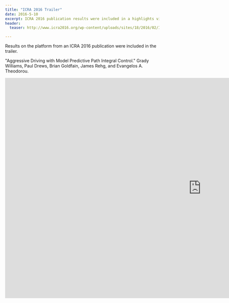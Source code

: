 ```yaml
---
title: "ICRA 2016 Trailer"
date: 2016-5-10
excerpt: ICRA 2016 publication results were included in a highlights video.
header:
  teaser: http://www.icra2016.org/wp-content/uploads/sites/18/2016/02/ICRA_STHLM_2016_RGB.png

---
```


Results on the platform from an ICRA 2016 publication were included in the trailer.

"Aggressive Driving with Model Predictive Path Integral Control." Grady Williams, Paul Drews, Brian Goldfain, James Rehg, and Evangelos A. Theodorou.

<iframe width="1280" height="720" src="https://www.youtube.com/embed/xHqm2TDeRqg" frameborder="0"></iframe>